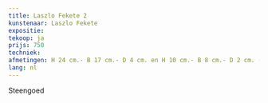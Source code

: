 ```yaml
---
title: Laszlo Fekete 2
kunstenaar: Laszlo Fekete
expositie:
tekoop: ja
prijs: 750
techniek: 
afmetingen: H 24 cm.- B 17 cm.- D 4 cm. en H 10 cm.- B 8 cm.- D 2 cm. (tweemaal)
lang: nl
---
```


Steengoed